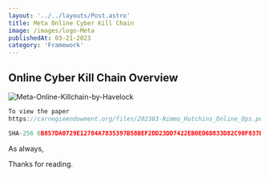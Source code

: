 ```yaml
---
layout: '../../layouts/Post.astro'
title: Meta Online Cyber Kill Chain
image: /images/logo-Meta
publishedAt: 03-21-2023
category: 'Framework'
---
```


## Online Cyber Kill Chain Overview


<!-- Local image stored at public/assets/stars.png -->
<img src="/images/Meta-Killchain-Infographic.png" alt="Meta-Online-Killchain-by-Havelock">


 
```js
To view the paper
https://carnegieendowment.org/files/202303-Nimmo_Hutchins_Online_Ops.pdf

SHA-256 6B857DA0729E12784A7835397B58BEF2DD23DD7422EB0ED6D833D82C90F837BD
```

As always,

Thanks for reading. 
